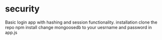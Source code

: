 # security
Basic login app with hashing and session functionality.
installation clone the repo 
npm install
change mongoosedb to your uesrname and password in app.js
